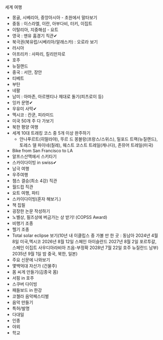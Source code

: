세계 여행
- 몽골, 시베리아, 중앙아시아 - 초원에서 말타보기
- 중동 : 이스라엘, 이란, 아부다비, 터키, 이집트
- 이탈리아, 지중해섬 - 요트
- 영국 : 맨유 홈경기 직관✔
- 북극권(북유럽/시베리아/알래스카) : 오로라 보기
- 러시아
- 아프리카 : 사파리, 킬리만자로
- 호주
- 뉴질랜드
- 중국 : 서안, 장안
- 티베트
- 부탄
- 네팔
- 남미 : 아마존, 아르헨티나 제대로 돌기(피츠로이 등)
- 잉카 문명✔
- 우유미 사막✔
- 멕시코 : 칸쿤, 피라미드
- 미국 50개 주 다 가보기
- 북한 평양 여행
- 세계 10대 트래킹 코스 중 5개 이상 완주하기
    - 안나푸르트(히말라야), 뚜르 드 몽블랑(프랑스/스위스), 밀포드 트랙(뉴질랜드), 토레스 델 파이네(칠레), 웨스트 코스트 트레일(캐나다), 존뮤어 트레일(미국)
- Bike from San Francisco to LA
- 알프스산맥에서 스키타기
- 스카이다이빙 in swiss✔
- 남극 여행
- 우주여행
- 챔스 결승(최소 4강) 직관
- 월드컵 직관
- 요트 여행, 파티
- 스카이다이빙(혼자 해보기.)
- 책 집필
- 굉장한 논문 작성하기
- 노벨상, 필즈상에 버금가는 상 받기! (COPSS Award)
- 비행기 조종
- 헬기 조종
- Total solar eclipse 보기(10년 내 이클립스 중 가볼 만 한 곳 : 동남아 2024년 4월 8일 미국,멕시코 2026년 8월 12일 스페인 아이슬란드 2027년 8월 2일 포르투갈, 스페인 이집트 사우디아라비아 즈음-부정확 2028년 7월 22일 호주 뉴질란드 남부) 2035년 9월 1일 밤 중국, 북한, 일본)
- 주요 신문에 나와보기
- 몇백억대 자산가 (건물주)
- 몸 씨게 만들기(김종국 몸)
- 서핑 in 호주
- 스쿠버 다이빙
- 패들보드 in 한강
- 코첼라 음악페스티벌
- 음악 만들기
- 특허/발명
- 다대일
- 인종
- 야외
- 학교
